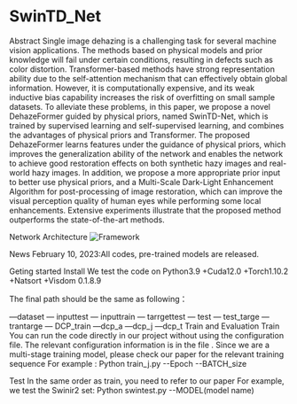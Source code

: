 # SwinTD_Net

Abstract
Single image dehazing is a challenging task for several machine vision applications. The methods based on physical models and prior knowledge will fail under certain conditions, resulting in defects such as color distortion. Transformer-based methods have strong representation ability due to the self-attention mechanism that can effectively obtain global information. However, it is computationally expensive, and its weak inductive bias capability increases the risk of overfitting on small sample datasets. To alleviate these problems, in this paper, we propose a novel DehazeFormer guided by physical priors, named SwinTD-Net, which is trained by supervised learning and self-supervised learning, and combines the advantages of physical priors and Transformer. The proposed DehazeFormer learns features under the guidance of physical priors, which improves the generalization ability of the network and enables the network to achieve good restoration effects on both synthetic hazy images and real-world hazy images. In addition, we propose a more appropriate prior input to better use physical priors, and a Multi-Scale Dark-Light Enhancement Algorithm for post-processing of image restoration, which can improve the visual perception quality of human eyes while performing some local enhancements. Extensive experiments illustrate that the proposed method outperforms the state-of-the-art methods.

Network Architecture
![Framework](https://user-images.githubusercontent.com/55275107/217823776-1effc3a0-7559-4260-b755-9dc274d37168.png)


News
February 10, 2023:All codes, pre-trained models are released.

Geting started
Install
We test the code on Python3.9 +Cuda12.0 +Torch1.10.2 +Natsort +Visdom 0.1.8.9

The final path should be the same as following：

—dataset
   — inputtest
   — inputtrain
   — tarrgettest
   — test
   — test_targe
   — trantarge
   — DCP_train
   —dcp_a
   —dcp_j
   —dcp_t
Train and Evaluation
Train 
You can run the code directly in our project without using the configuration file. The relevant configuration information is in the file .
Since we are a multi-stage training model, please check our paper for the relevant training sequence
For example :
Python train_j.py --Epoch --BATCH_size

Test
In the same order as train, you need to refer to our paper
For example, we test the Swinir2 set:
Python swintest.py --MODEL(model name)
